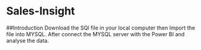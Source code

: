 # Sales-Insight
##Introduction
Download the SQl file in your local computer then Import the file into MYSQL. After connect the MYSQL server with the Power BI and analyse the data.
